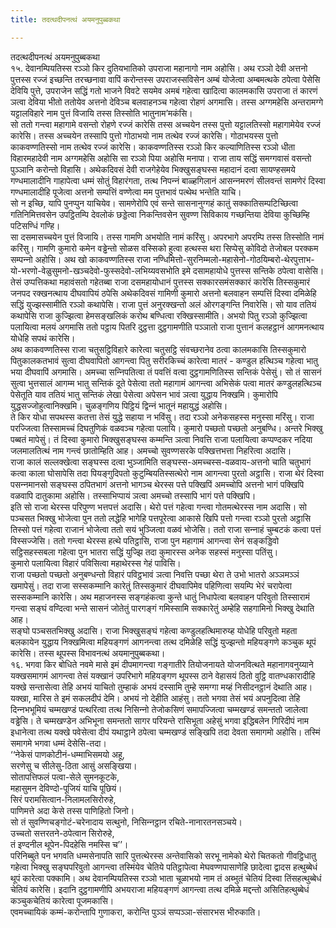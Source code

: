 ```yaml
---
title: तदत्थदीपनत्थं अयमनुपुब्बकथा

---
```

तदत्थदीपनत्थं अयमनुपुब्बकथा  
१५. देवानम्पियतिस्स रञ्‍ञो किर दुतियभातिको उपराजा महानागो नाम अहोसि। अथ रञ्‍ञो देवी अत्तनो पुत्तस्स रज्‍जं इच्छन्ति तरच्छनावा वापिं करोन्तस्स उपराजस्सविसेन अम्बं योजेत्वा अम्बमत्थके ठपेत्वा पेसेसि देवियि पुत्ते, उपराजेन सद्धिं गतो भाजने विवटे सयमेव अमबं गहेत्वा खादित्वा कालमकासि उपराजा तं कारणं ञत्वा देविया भीतो ततोयेव अत्तनो देविञ्‍च बलवाहनञ्‍च गहेत्वा रोहणं अगमासि। तस्स अग्गमहेसि अन्तरामग्गे यट्टालविहारे नाम पुत्तं विजायि तस्स तिस्सोति भातुनाम’मकंसि।  
सो ततो गन्त्वा महागामे वसन्तो रोहणे रज्‍जं कारेसि तस्स अच्‍चयेन तस्स पुत्तो यट्टालतिस्सो महागामेयेव रज्‍जं कारेसि। तस्स अच्‍चयेन तस्सापि पुत्तो गोठाभयो नाम तत्थेव रज्‍जं कारेसि। गोठाभयस्स पुत्तो काकवण्णतिस्सो नाम तत्थेव रज्‍जं कारेसि। काकवण्णतिस्स रञ्‍ञो किर कल्याणितिस्स रञ्‍ञो धीता विहारमहादेवी नाम अग्गमहेसि अहोसि सा रञ्‍ञो पिया अहोसि मनापा। राजा ताय सद्धिं समग्गवासं वसन्तो पुञ्‍ञानि करोन्तो विहासि। अथेकदिवसं देवी राजगेहेयेव भिक्खुसङ्घस्स महादानं दत्वा सायण्हसमये गण्धमालादीनि गाहापेत्वा धम्मं सोतुं विहारंगता, तत्थ निपन्‍नं बाळ्हगिलानं आसन्‍नमरणं सीलवन्तं सामणेरं दिस्वा गण्धमालादीहि पूजेत्वा अत्तनो सम्पत्तिं वण्णेत्वा मम पुत्तभावं पत्थेथ भन्तेति याचि।  
सो न इच्छि, यापि पुनप्पुन याचियेव। सामणेरोपि एवं सन्ते सासनानुग्गहं कातुं सक्‍कातिसम्पटिच्छित्वा गतिनिमित्तवसेन उपट्ठितम्पि देवलोकं छड्डेत्वा निकन्तिवसेन सुवण्ण सिविकाय गच्छन्तिया देविया कुच्छिम्हि पटिसण्धिं गण्हि।  
सा दसमासच्‍चयेन पुत्तं विजायि। तस्स गामणि अभयोति नामं करिंसु। अपरभागे अपरम्पि तस्स तिस्सोति नामं करिंसु। गामणि कुमारो कमेन वड्ढेन्तो सोळस वस्सिको हुत्वा हत्थस्स थरा सिप्पेसु कोविदो तेजोबल परक्‍कम सम्पन्‍नो अहोसि। अथ खो काकवण्णतिस्स राजा नण्धिमित्तो-सुरनिम्मलो-महासेनो-गोठयिम्बरो-थेरपुत्ताभ- यो-भरणो-वेळुसुमनो-खञ्‍चदेवो-फुस्सदेवो-लभिय्यवसभोति इमे दसामहायोधे पुत्तस्स सन्तिके ठपेत्वा वासेसि।  
तेसं उप्पत्तिकथा महावंसतो गहेतब्बा राजा दसमहायोधानं पुत्तस्स सक्‍कारसमंसक्‍कारं कारेसि तिस्सकुमारं जनपद रक्खनत्थाय दीघवापियं ठपेसि अथेकदिवसं गामिणी कुमारो अत्तनो बलवाहन सम्पत्तिं दिस्वा दमिळेहि सद्धिं युज्झस्सामीति रञ्‍ञो कथापेसि। राजा पुत्तं अनुरक्खन्तो अलं ओरगङ्गन्ति निवारेसि। सो याव ततियं कथापेसि राजा कुज्झित्वा हेमसङ्खलिकं करोथ बण्धित्वा रक्खिस्सामीति। अभयो पितु रञ्‍ञो कुज्झित्वा पलायित्वा मलयं अगमासि ततो पट्ठाय पितरि दुट्ठत्ता दुट्ठगामणीति पञ्‍ञातो राजा पुत्तानं कलहट्ठानं आगमनत्थाय योधेहि सपथं कारेसि।  
अथ काकवण्णतिस्स राजा चतुसट्ठिविहारे कारेत्वा चतुसट्ठि संवच्छरानेव ठत्वा कालमकासि तिस्सकुमारो पितुकालकतभावं सुत्वा दीघवापितो आगन्त्वा पितु सरीरकिच्‍चं कारेत्वा मातरं - कण्डुल हत्थिञ्‍च गहेत्वा भातु भया दीघवापिं अगमासि। अमच्‍चा सन्‍निपतित्वा तं पवत्तिं वत्वा दुट्ठगामणितिस्स सन्तिकं पेसेसुं। सो तं सासनं सुत्वा भुत्तसालं आगम्म भातु सन्तिकं दूते पेसेत्वा ततो महागामं आगन्त्वा अभिसेकं पत्वा मातरं कण्डुलहत्थिञ्‍च पेसेतूति याव ततियं भातु सन्तिकं लेखा पेसेत्वा अपेसन भावं ञत्वा युद्धाय निक्खमि। कुमारोपि युद्धसज्‍जोहुत्वानिक्खमि। चुळङ्गणिय पिट्ठियं द्विन्‍नं भातूनं महायुद्धं अहोसि।  
ते किर योधा सपथस्स कतत्ता तेसं युद्धे सहाया न भविंसु। तदा रञ्‍ञो अनेकसहस्स मनुस्सा मरिंसु। राजा परज्‍जित्वा तिस्सामच्‍चं दिघतुणिकं वळवञ्‍च गहेत्वा पलायि। कुमारो पच्छतो पच्छतो अनुबण्धि। अन्तरे भिक्खु पब्बतं मापेसुं। तं दिस्वा कुमारो भिक्खुसङ्घस्स कम्मन्ति ञत्वा निवत्ति राजा पलायित्वा कप्पण्दकर नदिया जलमालतित्थं नाम गन्त्वं छातोम्हिति आह। अमच्‍चो सुवण्णसरके पक्खित्तभत्ता निहरित्वा अदासि।  
राजा कालं सल्‍लक्खेत्वा सङ्घस्स दत्वा भुञ्‍जामिति सङ्घस्स-अमच्‍चस्स-वळवाय-अत्तनो चाति चतुभागं कत्वा काला घोसापेसि तदा पियङ्गुदिपतो कुटुम्बियतिस्सत्थेरो नाम आगन्त्वा पुरतो अट्ठासि। राजा थेरं दिस्वा पसन्‍नमानसो सङ्घस्स ठपितभागं अत्तनो भागञ्‍च थेरस्स पत्ते पक्खिपिं अमच्‍चोपि अत्तनो भागं पक्खिपि वळवापि दातुकामा अहोसि। तस्साभिप्पायं ञत्वा अमच्‍चो तस्सापि भागं पत्ते पक्खिपि।  
इति सो राजा थेरस्स परिपुण्ण भत्तपत्तं अदासि। थेरो पत्तं गहेत्वा गन्त्वा गोतमत्थेरस्स नाम अदासि। सो पञ्‍चसत भिक्खु भोजेत्वा पुन ततो लद्धेहि भागेहि पत्तपूरेत्वा आकासे खिपि पत्तो गन्त्वा रञ्‍ञो पुरतो अट्ठासि तिस्सो पत्तं गहेत्वा राजानं भोजेत्वा ततो सयं भुञ्‍जित्वा वळवं भोजेसि। ततो राजा सन्‍नाहं चुम्बटकं कत्वा पत्तं विस्सज्‍जेसि। ततो गन्त्वा थेरस्स हत्थे पतिट्ठासि, राजा पुन महागामं आगन्त्वा सेनं सङ्कड्डिवो सट्ठिसहस्सबला गहेत्वा पुन भातरा सद्धिं युज्झि तदा कुमारस्स अनेक सहस्सं मनुस्सा पतिंसु।  
कुमारो पलायित्वा विहारं पविसित्वा महाथेरस्स गेहं पाविसि।  
राजा पच्छतो पच्छतो अनुबण्धन्तो विहारं पविट्ठभावं ञत्वा निवत्ति पच्छा थेरा ते उभो भातरो अञ्‍ञमञ्‍ञं खमापेसुं। तदा राजा सस्सकम्मानि कारेतुं तिस्सकुमारं दीघवापिमेव पहिणित्वा सयम्पि भेरं चरापेत्वा सस्सकम्मानि कारेसि। अथ महाजनस्स सङ्गहंकत्वा कुन्ते धातुं निधापेत्वा बलवाहन परिवुतो तिस्सारामं गन्त्वा सङ्घं वण्दित्वा भन्ते सासनं जोतेतुं पारगङ्गं गमिस्सामि सक्‍कारेतुं अम्हेहि सहगामिनो भिक्खु देथाति आह।  
सङ्घो पञ्‍चसतभिक्खु अदासि। राजा भिक्खुसङ्घं गहेत्वा कण्डुलहत्थिमारुय्ह योधेहि परिवुतो महता बलकायेन युद्धाय निक्खमित्वा महियङ्गणं आगनन्त्वा तत्थ दमिळेहि सद्धिं युज्झन्तो महियङ्गणे कञ्‍चुक थूपं कारेसि। तस्स थूपस्स विभावनत्थं अयमानुपुब्बकथा।  
१६. भगवा किर बोधिते नवमे मासे इमं दीपमागन्त्वा गङ्गातीरे तियोजनायते योजनवित्थते महानागवनुय्याने यक्खसमागमं आगन्त्वा तेसं यक्खानं उपरिभागे महियङ्गण थूपस्स ठाने वेहासयं ठितो वुट्ठि वातण्धकारादीहि यक्खे सन्तासेत्वा तेहि अभयं याचितो तुम्हाकं अभयं दस्सामि तुम्हे समग्गा मय्हं निसीदनट्ठानं देथाति आह।  
यक्खा, मारिस ते इमं सकलदीपं देमि। अभयं नो देहीति आहंसु। ततो भगवा तेसं भयं अपनुदित्वा तेहि दिन्‍नभभूमियं चम्मखण्डं पत्थरित्वा तत्थ निसिन्‍नो तेजोकसिणं समापज्‍जित्वा चम्मखण्डं समन्ततो जालेत्वा वड्ढेसि। ते चम्मखण्डेन अभिभूना समन्ततो सागर परियन्ते रासिभूता अहेसुं भगवा इद्धिबलेन गिरिदीपं नाम इधानेत्वा तत्थ यक्खे पवेसेत्वा दीपं यथाट्ठाने ठपेत्वा चम्मखण्डं सङ्खिपि तदा देवता समागमो अहोसि। तस्मिं समागमे भगवा धम्मं देसेसि-तदा।  
‘‘नेकेसं पाणकोटीनं-धम्माभिसमयो अहू,  
सरणेसु च सीलेसु-ठिता आसुं असङ्खिया।  
सोतापत्तिफलं पत्वा-सेले सुमनकूटके,  
महासुमन देविण्दो-पूजियं याचि पूछियं।  
सिरं परामसित्वान-निलामलसिरोरुहे,  
पाणिमत्ते अदा केसे तस्स पाणिहितो जिनो।  
सो तं सुवण्णिचङ्गोटं-चरेनादाय सत्थुनो, निसिन्‍नट्ठान रचिते-नानारतनसञ्‍चये।  
उच्‍चतो सत्तरतने-ठपेत्वान सिरोरुहे,  
तं इण्दनील थूपेन-पिदहेसि नमस्सि च’’।  
परिनिब्बुते पन भगवति धम्मसेनापति सारि पुत्तत्थेरस्स अन्तेवासिको सरभू नामेको थेरो चितकतो गीवट्ठिधातु गहेत्वा भिक्खु सङ्घपरिवुतो आगन्त्वा तस्मिंयेव चेतिये पतिट्ठापेत्वा मेघवण्णपासाणेहि छादेत्वा द्वादस हत्थुब्बेधं थूपं कारेत्वा पक्‍कामि। अथ देवानम्पियतिस्स रञ्‍ञो भाता चूळाभयो नाम तं अब्भुतं चेतियं दिस्वा तिंसहत्थुब्बेधं चेतियं कारेसि। इदानि दुट्ठगामणीपि अभयराजा महियङ्गणं आगन्त्वा तत्थ दमिळे मद्दन्तो असितिहत्थुब्बेधं कञ्‍चुकचेतियं कारेत्वा पूजमकासि।  
एवमच्‍चायिकं कम्मं-करोन्तापि गुणाकरा, करोन्ति पुञ्‍ञं सप्पञ्‍ञा-संसारभस भीरुकाति।  